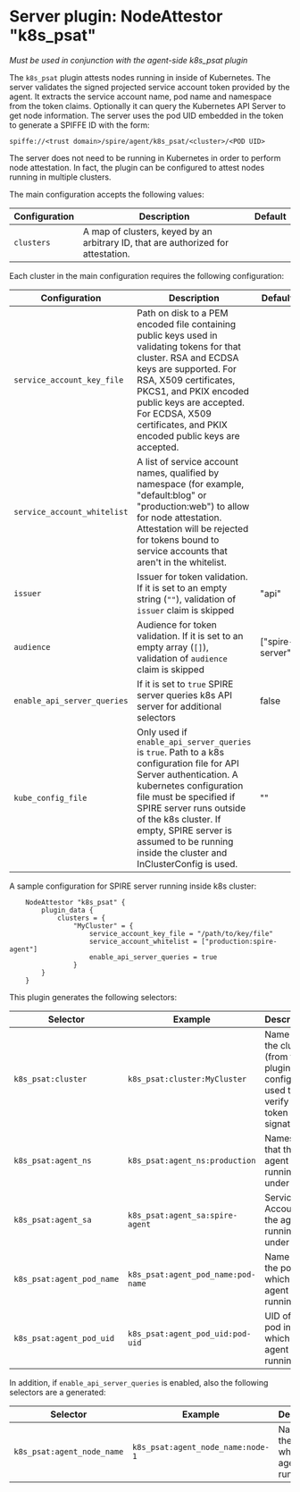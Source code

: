 # Server plugin: NodeAttestor "k8s_psat"

*Must be used in conjunction with the agent-side k8s_psat plugin*

The `k8s_psat` plugin attests nodes running in inside of Kubernetes. The server
validates the signed projected service account token provided by the agent. It extracts
the service account name, pod name and namespace from the token claims. Optionally it can
query the Kubernetes API Server to get node information. The server uses the pod UID embedded
in the token to generate a SPIFFE ID with the form:

```
spiffe://<trust domain>/spire/agent/k8s_psat/<cluster>/<POD UID>
```

The server does not need to be running in Kubernetes in order to perform node
attestation. In fact, the plugin can be configured to attest nodes running in
multiple clusters.

The main configuration accepts the following values:

| Configuration   | Description | Default                 |
| --------------- | ----------- | ----------------------- |
| `clusters`      | A map of clusters, keyed by an arbitrary ID, that are authorized for attestation. | |

Each cluster in the main configuration requires the following configuration:

| Configuration | Description | Default                 |
| ------------- | ----------- | ----------------------- |
| `service_account_key_file` | Path on disk to a PEM encoded file containing public keys used in validating tokens for that cluster. RSA and ECDSA keys are supported. For RSA, X509 certificates, PKCS1, and PKIX encoded public keys are accepted. For ECDSA, X509 certificates, and PKIX encoded public keys are accepted. | |
| `service_account_whitelist` | A list of service account names, qualified by namespace (for example, "default:blog" or "production:web") to allow for node attestation. Attestation will be rejected for tokens bound to service accounts that aren't in the whitelist. | |
| `issuer` | Issuer for token validation. If it is set to an empty string (`""`), validation of `issuer` claim is skipped | "api" |
| `audience` | Audience for token validation. If it is set to an empty array (`[]`), validation of `audience` claim is skipped | ["spire-server"] |
| `enable_api_server_queries` | If it is set to `true` SPIRE server queries k8s API server for additional selectors | false |
| `kube_config_file` | Only used if `enable_api_server_queries` is `true`. Path to a k8s configuration file for API Server authentication. A kubernetes configuration file must be specified if SPIRE server runs outside of the k8s cluster. If empty, SPIRE server is assumed to be running inside the cluster and InClusterConfig is used. | ""|

A sample configuration for SPIRE server running inside k8s cluster:

```
    NodeAttestor "k8s_psat" {
        plugin_data {
            clusters = {
                "MyCluster" = {
                    service_account_key_file = "/path/to/key/file"
                    service_account_whitelist = ["production:spire-agent"]
                    enable_api_server_queries = true
                }
        }
    }
```

This plugin generates the following selectors:

| Selector                  | Example                                | Description                                                                     |
| --------------------------| ---------------------------------------| --------------------------------------------------------------------------------|
| `k8s_psat:cluster`        | `k8s_psat:cluster:MyCluster`           | Name of the cluster (from the plugin config) used to verify the token signature |
| `k8s_psat:agent_ns`       | `k8s_psat:agent_ns:production`         | Namespace that the agent is running under                                       |
| `k8s_psat:agent_sa`       | `k8s_psat:agent_sa:spire-agent`        | Service Account the agent is running under                                      |
| `k8s_psat:agent_pod_name` | `k8s_psat:agent_pod_name:pod-name`     | Name of the pod in which the agent is running                                   |
| `k8s_psat:agent_pod_uid`  | `k8s_psat:agent_pod_uid:pod-uid`       | UID of the pod in which the agent is running                                    |


In addition, if `enable_api_server_queries` is enabled, also the following selectors are a generated:

| Selector                   | Example                                | Description                                                                     |
| ---------------------------| ---------------------------------------| --------------------------------------------------------------------------------|
| `k8s_psat:agent_node_name` | `k8s_psat:agent_node_name:node-1`      | Name of the node in which the agent is running                                  |
